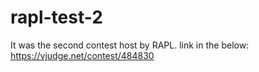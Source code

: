 # rapl-test-2
It was the second contest host by RAPL.
link in the below:
https://vjudge.net/contest/484830
